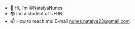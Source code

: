 - 👋 Hi, I’m @NatalyaNunes
- :books: I'm a student of UFRN
- 📫 How to reach me: E-mail nunes.natalya23@gmail.com

<!---
NatalyaNunes/NatalyaNunes is a ✨ special ✨ repository because its `README.md` (this file) appears on your GitHub profile.
You can click the Preview link to take a look at your changes.
--->
